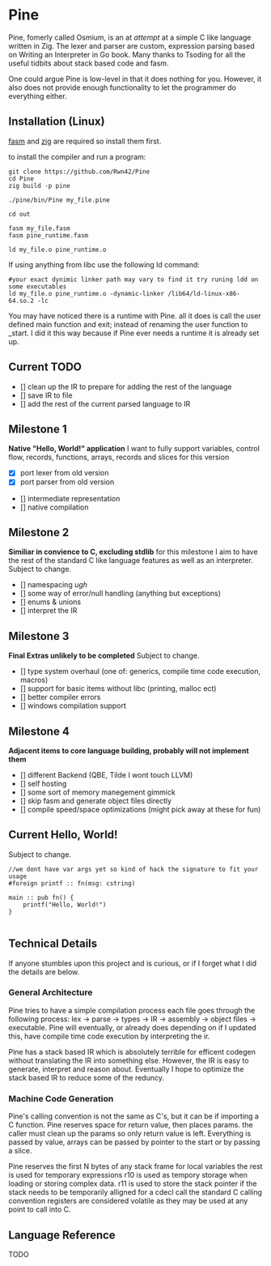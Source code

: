 # Pine
Pine, fomerly called Osmium, is an at *attempt* at a simple C like language written in Zig. The lexer and parser are custom, expression parsing based on Writing an Interpreter in Go book. Many thanks to Tsoding for all the useful tidbits about stack based code and fasm.

One could argue Pine is low-level in that it does nothing for you. However, it also does not provide enough functionality to let the programmer do everything either.

## Installation (Linux)
[fasm](https://flatassembler.net/)  and [zig](https://ziglang.org) are required so install them first.

to install the compiler and run a program:
```shell
git clone https://github.com/Rwn42/Pine
cd Pine
zig build -p pine

./pine/bin/Pine my_file.pine

cd out

fasm my_file.fasm
fasm pine_runtime.fasm

ld my_file.o pine_runtime.o
```

If using anything from libc use the following ld command:

```shell
#your exact dynimic linker path may vary to find it try runing ldd on some executables
ld my_file.o pine_runtime.o -dynamic-linker /lib64/ld-linux-x86-64.so.2 -lc
```

You may have noticed there is a runtime with Pine. all it does is call the user defined main function and exit; instead of renaming the user function to _start. I did it this way because if Pine ever needs a runtime it is already set up.

## Current TODO
- [] clean up the IR to prepare for adding the rest of the language
- [] save IR to file
- [] add the rest of the current parsed language to IR

## Milestone 1
**Native "Hello, World!" application**
I want to fully support variables, control flow, records, functions, arrays, records and slices for this version
- [x] port lexer from old version
- [x] port parser from old version
- [] intermediate representation
- [] native compilation

## Milestone 2
**Similiar in convience to C, excluding stdlib** 
for this milestone I aim to have the rest of the standard C like language features as well as an interpreter.
Subject to change.
- [] namespacing *ugh*
- [] some way of error/null handling (anything but exceptions)
- [] enums & unions
- [] interpret the IR

## Milestone 3
**Final Extras unlikely to be completed**
Subject to change.
- [] type system overhaul (one of: generics, compile time code execution, macros)
- [] support for basic items without libc (printing, malloc ect)
- [] better compiler errors
- [] windows compilation support

## Milestone 4
**Adjacent items to core language building, probably will not implement them**
- [] different Backend (QBE, Tilde I wont touch LLVM)
- [] self hosting
- [] some sort of memory manegement gimmick
- [] skip fasm and generate object files directly
- [] compile speed/space optimizations (might pick away at these for fun)

## Current Hello, World!
Subject to change.
```
//we dont have var args yet so kind of hack the signature to fit your usage
#foreign printf :: fn(msg: cstring)

main :: pub fn() {
    printf("Hello, World!")
}


```

## Technical Details
If anyone stumbles upon this project and is curious, or if I forget what I did the details are below.

### General Architecture
Pine tries to have a simple compilation process each file goes through the following process:
lex -> parse -> types -> IR -> assembly -> object files -> executable.
Pine will eventually, or already does depending on if I updated this, have compile time code execution by interpreting the ir.

Pine has a stack based IR which is absolutely terrible for efficent codegen without translating the IR into something else. However, the IR is easy to generate, interpret and reason about. Eventually I hope to optimize the stack based IR to reduce some of the reduncy.

### Machine Code Generation
Pine's calling convention is not the same as C's, but it can be if importing a C function.
Pine reserves space for return value, then places params. the caller must clean up the params so only return value
is left. Everything is passed by value, arrays can be passed by pointer to the start or by passing a slice.

Pine reserves the first N bytes of any stack frame for local variables the rest is used for temporary expressions
r10 is used as tempory storage when loading or storing complex data.
r11 is used to store the stack pointer if the stack needs to be temporarily alligned for a cdecl call
the standard C calling convention registers are considered volatile as they may be used at any point to call into C.

## Language Reference
TODO